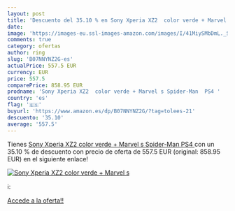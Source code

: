 ```yaml
---
layout: post
title: 'Descuento del 35.10 % en Sony Xperia XZ2  color verde + Marvel s '
date: 
image: 'https://images-eu.ssl-images-amazon.com/images/I/41MiySMbDmL._SL200_.jpg'
comments: true
category: ofertas
author: ring
slug: 'B07NNYNZ2G-es'
actualPrice: 557.5 EUR
currency: EUR
price: 557.5
comparePrice: 858.95 EUR
prodname: 'Sony Xperia XZ2  color verde + Marvel s Spider-Man  PS4 '
country: 'es'
flag: '🇪🇸'
buyurl: 'https://www.amazon.es/dp/B07NNYNZ2G/?tag=tolees-21'
descuento: '35.10'
average: '557.5'
---
```


Tienes [Sony Xperia XZ2  color verde + Marvel s Spider-Man  PS4 ](https://www.amazon.es/dp/B07NNYNZ2G/?tag=tolees-21) con un 35.10 % de descuento con precio de oferta de 557.5 EUR (original: 858.95 EUR) en el siguiente enlace!

[![Sony Xperia XZ2  color verde + Marvel s ](https://images-eu.ssl-images-amazon.com/images/I/41MiySMbDmL._SL200_.jpg)](https://www.amazon.es/dp/B07NNYNZ2G/?tag=tolees-21)

ℹ️:


[Accede a la oferta!!](https://www.amazon.es/dp/B07NNYNZ2G/?tag=tolees-21)
